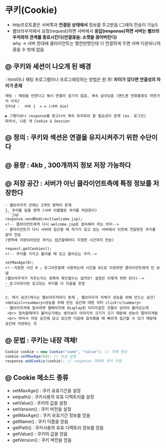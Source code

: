 # 쿠키(Cookie)
- http프로토콜은 서버쪽과 **연결된 상태에서** 정보를 주고받음 (그래야 전송이 가능!)
- 웹브라우저에서 요청(request)하면 서버에서 **응답(response)하면 서버는 웹브라우저와의 관계를 종료시킨다(연결끊음: 소켓을 끊어버린다)** <br> 
    why → 서버 한대에 클라이언트는 몇천만명인데 다 연결하게 두면 서버 다운되니까 끊을 수 밖에 없음 

## @ 쿠키와 세션이 나오게 된 배경 
: html이나 채팅 프로그램이나 프로그래밍하는 방법은 완.똑! **차이가 있다면 연결성의 차이가 존재** 
``` 
채팅 : 채팅을 안한다고 해서 연결이 끊기지 않음, 계속 살아있음 (핸드폰 전화통화도 마찬가지 이치)
인터넷 :  서버 1  = ∞ (서버 die)

▶ 그렇다보니 response를 받고나서 계속 유지되야 할 필요성이 존재 (ex. 로그인) 
따라서, 나온 게 Cookie & Session
```

## @ 정의 : 쿠키와 섹션은 연결을 유지시켜주기 위한 수단이다

## @ 용량 : 4kb , 300개까지 정보 저장 가능하다

## @ 저장 공간 : 서버가 아닌 클라이언트측에 특정 정보를 저장한다
    - 웹브라우저 안에는 2개의 영역이 존재 
    1. 쿠키를 담을 영역 (서버 이름별로 쿠키를 저장한다)
    ```jsp
    response.sendRedirect(welcome.jsp);
    <!-- 클라이언트에게 다시 welcome.jsp로 접속해라 라는 의미-->
    ☞ 클라이언트가 다시 서버에 접근할 때 자기가 갖고 있는 서버에서 이전에 전달받은 쿠키를 같이 전송
    (영역에 저장되어있던 쿠키는 접근할때마다 지정한 시간까지 전송)

    request.getCookies(); 
    <!-- 쿠키를 가지고 들어올 때 갖고 들어오는 쿠키-->

    setMaxAge(0);
    <!--지정한 시간 0 ; 로그아웃할때 사용하는데 시간을 0으로 지정하면 클라이언트에게 안 보냄 
    (웹브라우저가 지우는지는 정확히 확인할수는 없지만! 설정은 이렇게 하면 된다)-->
    ☞ 로그아웃이란 갖고있는 쿠키를 다 지움을 뜻함 
    ```

    2. 캐시 공간(캐시는 웹브라우저마다 존재 , 웹브라우저 자체가 성능을 위해 만드는 공간)
    <detaisl><summary>성능을 위해 만든 공간에 대한 의미 click!</summary>
    - 웹브라우저에 접속하면 웹페이지에 display된 이미지같은 것들이 있어야 불러오는데 
     <br> 접속할때마다 불러오기에는 생각보다 이미지의 크기가 크기 때문에 성능이 떨어지게됨
     <br> 따라서 저장 공간에 담고 있으면 다음에 접속했을 때 빠르게 접근할 수 있기 때문에 공간에 저장하는 것

## @ 문법 : 쿠키는 내장 객체!
```java
Cookie cookie = new Cookie("name", "value"); // 객체 생성
cookie.setMaxAge(60); // 속성 설정 
response.addCookie(cookie); // response 객체의 쿠키 저장
```

## @ Cookie 메소드 종류 
- setMaxAge() : 쿠키 유효기간을 설정
- setpath() : 쿠키사용의 유효 디렉토리를 설정
- setValue() : 쿠키의 값을 설정 
- setVersion() : 쿠키 버전을 설정 
- getMaxAge() : 쿠키 유효기간 정보를 얻음
- getName() : 쿠키 이름을 얻음
- getPath() : 쿠키사용의 유효 디렉토리 정보를 얻음
- getValue() : 쿠키의 값을 얻음
- getVersion() : 쿠키 버전을 얻음
